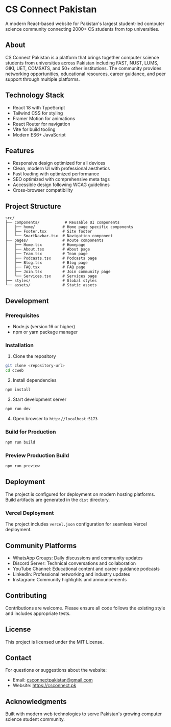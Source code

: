 # CS Connect Pakistan

A modern React-based website for Pakistan's largest student-led computer science community connecting 2000+ CS students from top universities.

## About

CS Connect Pakistan is a platform that brings together computer science students from universities across Pakistan including FAST, NUST, LUMS, GIKI, UET, COMSATS, and 50+ other institutions. The community provides networking opportunities, educational resources, career guidance, and peer support through multiple platforms.

## Technology Stack

- React 18 with TypeScript
- Tailwind CSS for styling
- Framer Motion for animations
- React Router for navigation
- Vite for build tooling
- Modern ES6+ JavaScript

## Features

- Responsive design optimized for all devices
- Clean, modern UI with professional aesthetics
- Fast loading with optimized performance
- SEO optimized with comprehensive meta tags
- Accessible design following WCAG guidelines
- Cross-browser compatibility

## Project Structure

```
src/
├── components/           # Reusable UI components
│   ├── home/            # Home page specific components
│   ├── Footer.tsx       # Site footer
│   └── SmartNavbar.tsx  # Navigation component
├── pages/               # Route components
│   ├── Home.tsx         # Homepage
│   ├── About.tsx        # About page
│   ├── Team.tsx         # Team page
│   ├── Podcasts.tsx     # Podcasts page
│   ├── Blog.tsx         # Blog page
│   ├── FAQ.tsx          # FAQ page
│   ├── Join.tsx         # Join community page
│   └── Services.tsx     # Services page
├── styles/              # Global styles
└── assets/              # Static assets
```

## Development

### Prerequisites

- Node.js (version 16 or higher)
- npm or yarn package manager

### Installation

1. Clone the repository
```bash
git clone <repository-url>
cd ccweb
```

2. Install dependencies
```bash
npm install
```

3. Start development server
```bash
npm run dev
```

4. Open browser to `http://localhost:5173`

### Build for Production

```bash
npm run build
```

### Preview Production Build

```bash
npm run preview
```

## Deployment

The project is configured for deployment on modern hosting platforms. Build artifacts are generated in the `dist` directory.

### Vercel Deployment

The project includes `vercel.json` configuration for seamless Vercel deployment.

## Community Platforms

- WhatsApp Groups: Daily discussions and community updates
- Discord Server: Technical conversations and collaboration
- YouTube Channel: Educational content and career guidance podcasts
- LinkedIn: Professional networking and industry updates
- Instagram: Community highlights and announcements

## Contributing

Contributions are welcome. Please ensure all code follows the existing style and includes appropriate tests.

## License

This project is licensed under the MIT License.

## Contact

For questions or suggestions about the website:
- Email: csconnectpakistan@gmail.com
- Website: https://csconnect.pk

## Acknowledgments

Built with modern web technologies to serve Pakistan's growing computer science student community.